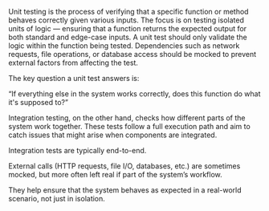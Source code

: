 Unit testing is the process of verifying that a specific function or method behaves correctly given various inputs.
The focus is on testing isolated units of logic — ensuring that a function returns the expected output for both standard and edge-case inputs.
A unit test should only validate the logic within the function being tested.
Dependencies such as network requests, file operations, or database access should be mocked to prevent external factors from affecting the test.

The key question a unit test answers is:

“If everything else in the system works correctly, does this function do what it's supposed to?”

Integration testing, on the other hand, checks how different parts of the system work together. These tests follow a full execution path and aim to catch issues that might arise when components are integrated.

Integration tests are typically end-to-end.

External calls (HTTP requests, file I/O, databases, etc.) are sometimes mocked, but more often left real if part of the system’s workflow.

They help ensure that the system behaves as expected in a real-world scenario, not just in isolation.
